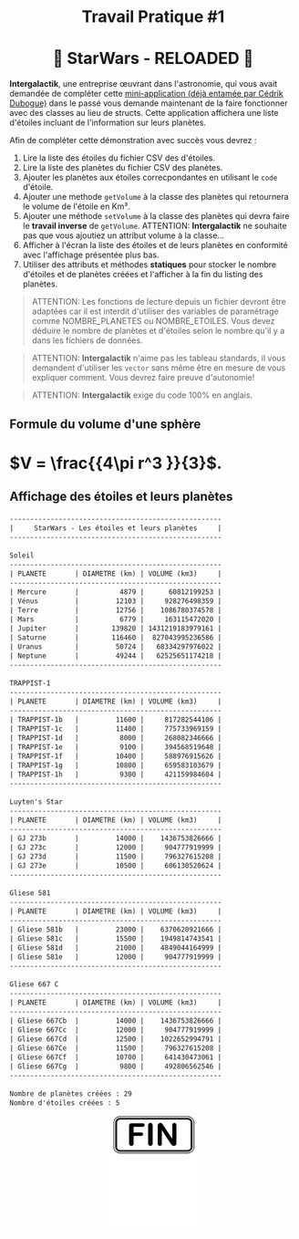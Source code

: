 <h1 align="Center">Travail Pratique #1</h1>
<h1 align="Center">🌟 StarWars - RELOADED 🌟</h1>

**Intergalactik**, une entreprise œuvrant dans l'astronomie, qui vous avait demandée de compléter cette [mini-application (déjà entamée par Cédrik Dubogue)](./_bin/starwars.zip) dans le passé vous demande maintenant de la faire fonctionner avec des classes au lieu de structs. Cette application affichera une liste d'étoiles incluant de l'information sur leurs planètes.

Afin de compléter cette démonstration avec succès vous devrez :

1. Lire la liste des étoiles du fichier CSV des d'étoiles.
2. Lire la liste des planètes du fichier CSV des planètes.
3. Ajouter les planètes aux étoiles correcpondantes en utilisant le `code` d'étoile.
4. Ajouter une methode `getVolume` à la classe des planètes qui retournera le volume de l'étoile en Km³.
5. Ajouter une méthode `setVolume` à la classe des planètes qui devra faire le **travail inverse** de `getVolume`.
   ATTENTION: **Intergalactik** ne souhaite pas que vous ajoutiez un attribut volume à la classe...
6. Afficher à l'écran la liste des étoiles et de leurs planètes en conformité avec l'affichage présentée plus bas.
7. Utiliser des attributs et méthodes **statiques** pour stocker le nombre d'étoiles et de planètes créées et l'afficher à la fin du listing des planètes.

> ATTENTION: Les fonctions de lecture depuis un fichier devront être adaptées car il est interdit d'utiliser des variables de paramétrage comme NOMBRE_PLANETES ou NOMBRE_ETOILES. Vous devez déduire le nombre de planètes et d'étoiles selon le nombre qu'il y a dans les fichiers de données.

> ATTENTION: **Intergalactik** n'aime pas les tableau standards, il vous demandent d'utiliser les `vector` sans même être en mesure de vous expliquer comment. Vous devrez faire preuve d'autonomie!

> ATTENTION: **Intergalactik** exige du code 100% en anglais.

## Formule du volume d'une sphère

# $V = \frac{{4\pi r^3 }}{3}$.

## Affichage des étoiles et leurs planètes

```plaintext
----------------------------------------------------
|     StarWars - Les étoiles et leurs planètes     |
----------------------------------------------------

Soleil
----------------------------------------------------
| PLANETE       | DIAMETRE (km) | VOLUME (km3)     |
----------------------------------------------------
| Mercure       |          4879 |      60812199253 |
| Vénus         |         12103 |     928276498359 |
| Terre         |         12756 |    1086780374578 |
| Mars          |          6779 |     163115472020 |
| Jupiter       |        139820 | 1431219183979161 |
| Saturne       |        116460 |  827043995236586 |
| Uranus        |         50724 |   68334297976022 |
| Neptune       |         49244 |   62525651174218 |
----------------------------------------------------

TRAPPIST-1
----------------------------------------------------
| PLANETE       | DIAMETRE (km) | VOLUME (km3)     |
----------------------------------------------------
| TRAPPIST-1b   |         11600 |     817282544106 |
| TRAPPIST-1c   |         11400 |     775733969159 |
| TRAPPIST-1d   |          8000 |     268082346666 |
| TRAPPIST-1e   |          9100 |     394568519648 |
| TRAPPIST-1f   |         10400 |     588976915626 |
| TRAPPIST-1g   |         10800 |     659583103679 |
| TRAPPIST-1h   |          9300 |     421159984604 |
----------------------------------------------------

Luyten's Star
----------------------------------------------------
| PLANETE       | DIAMETRE (km) | VOLUME (km3)     |
----------------------------------------------------
| GJ 273b       |         14000 |    1436753826666 |
| GJ 273c       |         12000 |     904777919999 |
| GJ 273d       |         11500 |     796327615208 |
| GJ 273e       |         10500 |     606130520624 |
----------------------------------------------------

Gliese 581
----------------------------------------------------
| PLANETE       | DIAMETRE (km) | VOLUME (km3)     |
----------------------------------------------------
| Gliese 581b   |         23000 |    6370620921666 |
| Gliese 581c   |         15500 |    1949814743541 |
| Gliese 581d   |         21000 |    4849044164999 |
| Gliese 581e   |         12000 |     904777919999 |
----------------------------------------------------

Gliese 667 C
----------------------------------------------------
| PLANETE       | DIAMETRE (km) | VOLUME (km3)     |
----------------------------------------------------
| Gliese 667Cb  |         14000 |    1436753826666 |
| Gliese 667Cc  |         12000 |     904777919999 |
| Gliese 667Cd  |         12500 |    1022652994791 |
| Gliese 667Ce  |         11500 |     796327615208 |
| Gliese 667Cf  |         10700 |     641430473061 |
| Gliese 667Cg  |          9800 |     492806562546 |
----------------------------------------------------

Nombre de planètes créées : 29
Nombre d'étoiles créées : 5
```

<p align="Center"><img src="./images/end.png" alt="drawing" width="150"/></p>
